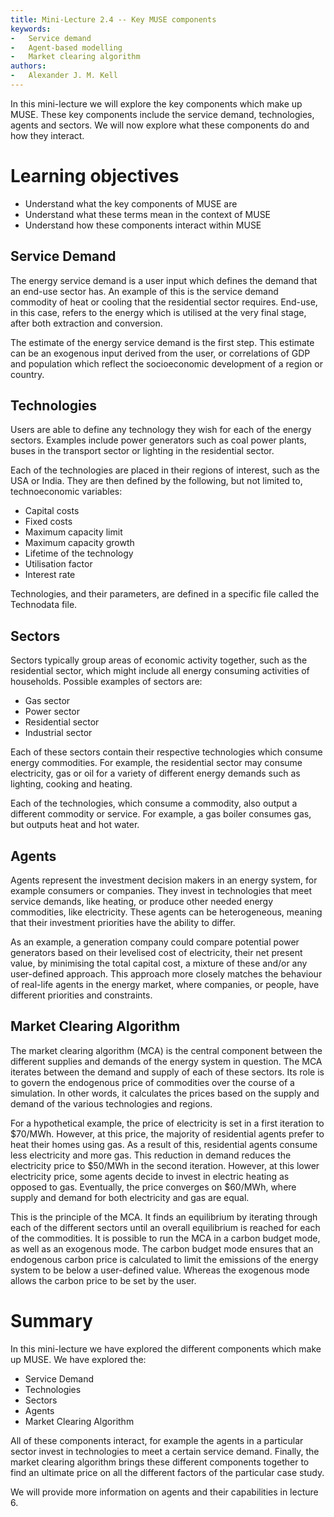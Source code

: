 ```yaml
---
title: Mini-Lecture 2.4 -- Key MUSE components
keywords:
-   Service demand
-   Agent-based modelling
-   Market clearing algorithm
authors:
-   Alexander J. M. Kell
---
```


In this mini-lecture we will explore the key components which make up MUSE. These key components include the service demand, technologies, agents and sectors. We will now explore what these components do and how they interact.

# Learning objectives

- Understand what the key components of MUSE are
- Understand what these terms mean in the context of MUSE
- Understand how these components interact within MUSE

## Service Demand

The energy service demand is a user input which defines the demand that an end-use sector has. An example of this is the service demand commodity of heat or cooling that the residential sector requires. End-use, in this case, refers to the energy which is utilised at the very final stage, after both extraction and conversion.

The estimate of the energy service demand is the first step. This estimate can be an exogenous input derived from the user, or correlations of GDP and population which reflect the socioeconomic development of a region or country.

## Technologies

Users are able to define any technology they wish for each of the energy sectors. Examples include power generators such as coal power plants, buses in the transport sector or lighting in the residential sector.

Each of the technologies are placed in their regions of interest, such as the USA or India. They are then defined by the following, but not limited to, technoeconomic variables:

- Capital costs
- Fixed costs
- Maximum capacity limit
- Maximum capacity growth
- Lifetime of the technology
- Utilisation factor
- Interest rate

Technologies, and their parameters, are defined in a specific file called the Technodata file.

## Sectors

Sectors typically group areas of economic activity together, such as the residential sector, which might include all energy consuming activities of households. Possible examples of sectors are:

- Gas sector
- Power sector
- Residential sector
- Industrial sector

Each of these sectors contain their respective technologies which consume energy commodities. For example, the residential sector may consume electricity, gas or oil for a variety of different energy demands such as lighting, cooking and heating.

Each of the technologies, which consume a commodity, also output a different commodity or service. For example, a gas boiler consumes gas, but outputs heat and hot water.

## Agents

Agents represent the investment decision makers in an energy system, for example consumers or companies. They invest in technologies that meet service demands, like heating, or produce other needed energy commodities, like electricity. These agents can be heterogeneous, meaning that their investment priorities have the ability to differ.

As an example, a generation company could compare potential power generators based on their levelised cost of electricity, their net present value, by minimising the total capital cost, a mixture of these and/or any user-defined approach. This approach more closely matches the behaviour of real-life agents in the energy market, where companies, or people, have different priorities and constraints.

## Market Clearing Algorithm

The market clearing algorithm (MCA) is the central component between the different supplies and demands of the energy system in question. The MCA iterates between the demand and supply of each of these sectors. Its role is to govern the endogenous price of commodities over the course of a simulation. In other words, it calculates the prices based on the supply and demand of the various technologies and regions.

For a hypothetical example, the price of electricity is set in a first iteration to $70/MWh. However, at this price, the majority of residential agents prefer to heat their homes using gas. As a result of this, residential agents consume less electricity and more gas. This reduction in demand reduces the electricity price to $50/MWh in the second iteration. However, at this lower electricity price, some agents decide to invest in electric heating as opposed to gas. Eventually, the price converges on $60/MWh, where supply and demand for both electricity and gas are equal.

This is the principle of the MCA. It finds an equilibrium by iterating through each of the different sectors until an overall equilibrium is reached for each of the commodities. It is possible to run the MCA in a carbon budget mode, as well as an exogenous mode. The carbon budget mode ensures that an endogenous carbon price is calculated to limit the emissions of the energy system to be below a user-defined value. Whereas the exogenous mode allows the carbon price to be set by the user.

# Summary

In this mini-lecture we have explored the different components which make up MUSE. We have explored the:

- Service Demand
- Technologies
- Sectors
- Agents
- Market Clearing Algorithm

All of these components interact, for example the agents in a particular sector invest in technologies to meet a certain service demand. Finally, the market clearing algorithm brings these different components together to find an ultimate price on all the different factors of the particular case study.

We will provide more information on agents and their capabilities in lecture 6.
